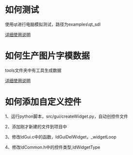 # 如何测试

使用qt进行电脑模拟测试，路径为examples\qt_sdl

[详细使用说明](./examples/qt_sdl/README.md)

# 如何生产图片字模数据

tools文件夹中有工具生成数据

[详细使用说明](./tools/README.md)


# 如何添加自定义控件

1、运行python脚本，src/gui/createWidget.py，自动创控件文件

2、添加刚才新建的文件到项目中

3、修改ldGui.c中的函数，ldGuiDelWidget，_widgetLoop

4、修改ldCommon.h中的控件类型,ldWidgetType


